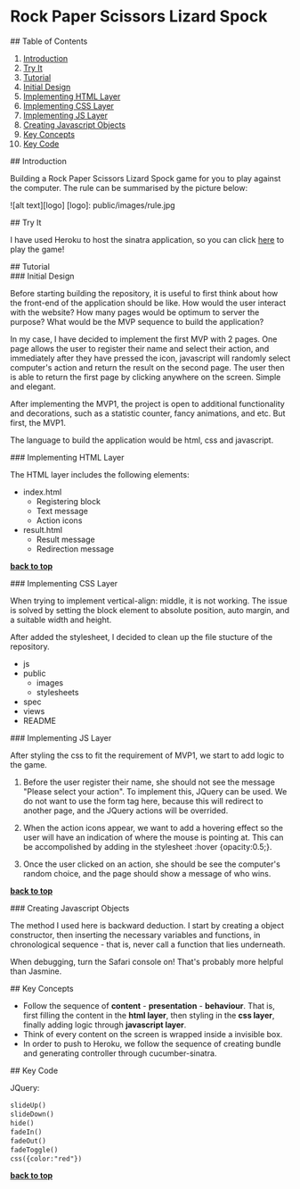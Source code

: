 # Rock Paper Scissors Lizard Spock

<div id="table-of-contents" />
## Table of Contents

1. [Introduction](#introduction)
2. [Try It](#try-it)
3. [Tutorial](#tutorial)
  1. [Initial Design](#initial-design)
  2. [Implementing HTML Layer](#implementing-html-layer)
  3. [Implementing CSS Layer](#implementing-css-layer)
  4. [Implementing JS Layer](#implementing-js-layer)
  5. [Creating Javascript Objects](#creating-javascript-objects")
4. [Key Concepts](#key-concepts)
5. [Key Code](#key-code)

<div id="introduction" />
## Introduction

Building a Rock Paper Scissors Lizard Spock game for you to play against the computer. The rule can be summarised by the picture below:

![alt text][logo]
[logo]: public/images/rule.jpg

<div id="try-it" />
## Try It

I have used Heroku to host the sinatra application, so you can click [here] to play the game!

[here]: https://rock-paper-scissors-jin.herokuapp.com

<div id="introduction" />
## Tutorial

<div id="initial-design" />
### Initial Design

Before starting building the repository, it is useful to first think about how the front-end of the application should be like. How would the user interact with the website? How many pages would be optimum to server the purpose? What would be the MVP sequence to build the application?

In my case, I have decided to implement the first MVP with 2 pages. One page allows the user to register their name and select their action, and immediately after they have pressed the icon, javascript will randomly select computer's action and return the result on the second page. The user then is able to return the first page by clicking anywhere on the screen. Simple and elegant.

After implementing the MVP1, the project is open to additional functionality and decorations, such as a statistic counter, fancy animations, and etc. But first, the MVP1.

The language to build the application would be html, css and javascript.

<div id="implementing-html-layer" />
### Implementing HTML Layer

The HTML layer includes the following elements:
* index.html
  * Registering block
  * Text message
  * Action icons
* result.html
  * Result message
  * Redirection message

**[back to top](#table-of-contents)**

<div id="implementing-css-layer" />
### Implementing CSS Layer

When trying to implement vertical-align: middle, it is not working. The issue is solved by setting the block element to absolute position, auto margin, and a suitable width and height.

After added the stylesheet, I decided to clean up the file stucture of the repository.
* js
* public
  * images
  * stylesheets
* spec
* views
* README

<div id="implementing-js-layer" />
### Implementing JS Layer

After styling the css to fit the requirement of MVP1, we start to add logic to the game.

1. Before the user register their name, she should not see the message "Please select your action". To implement this, JQuery can be used. We do not want to use the form tag here, because this will redirect to another page, and the JQuery actions will be overrided.

2. When the action icons appear, we want to add a hovering effect so the user will have an indication of where the mouse is pointing at. This can be accompolished by adding in the stylesheet :hover {opacity:0.5;}.

3. Once the user clicked on an action, she should be see the computer's random choice, and the page should show a message of who wins.

**[back to top](#table-of-contents)**

<div id="creating-javascript-objects" />
### Creating Javascript Objects

The method I used here is backward deduction. I start by creating a object constructor, then inserting the necessary variables and functions, in chronological sequence - that is, never call a function that lies underneath.

When debugging, turn the Safari console on! That's probably more helpful than Jasmine.

<div id="key-concepts" />
## Key Concepts

* Follow the sequence of **content** - **presentation** - **behaviour**. That is, first filling the content in the **html layer**, then styling in the **css layer**, finally adding logic through **javascript layer**.
* Think of every content on the screen is wrapped inside a invisible box.
* In order to push to Heroku, we follow the sequence of creating bundle and generating controller through cucumber-sinatra.

<div id="key-code" />
## Key Code

JQuery:
```
slideUp()
slideDown()
hide()
fadeIn()
fadeOut()
fadeToggle()
css({color:"red"})
```

**[back to top](#table-of-contents)**
